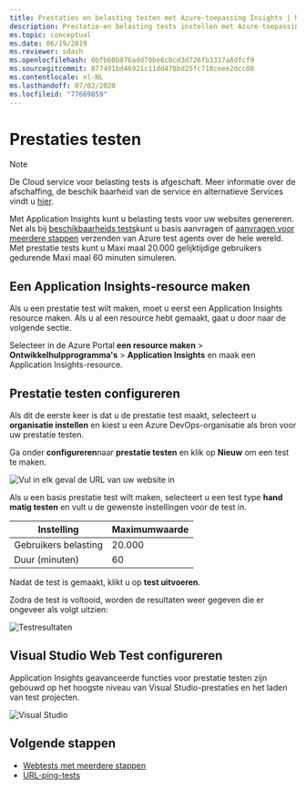 ```yaml
---
title: Prestaties en belasting testen met Azure-toepassing Insights | Microsoft Docs
description: Prestatie-en belasting tests instellen met Azure-toepassing Insights
ms.topic: conceptual
ms.date: 06/19/2019
ms.reviewer: sdash
ms.openlocfilehash: 0bfb60b876add70be6cbcd3d726fb3317a8dfcf9
ms.sourcegitcommit: 877491bd46921c11dd478bd25fc718ceee2dcc08
ms.contentlocale: nl-NL
ms.lasthandoff: 07/02/2020
ms.locfileid: "77669859"
---
```

# <a name="performance-testing"></a>Prestaties testen

> [!NOTE]
> De Cloud service voor belasting tests is afgeschaft. Meer informatie over de afschaffing, de beschik baarheid van de service en alternatieve Services vindt u [hier](https://docs.microsoft.com/azure/devops/test/load-test/overview?view=azure-devops).

Met Application Insights kunt u belasting tests voor uw websites genereren. Net als bij [beschikbaarheids tests](monitor-web-app-availability.md)kunt u basis aanvragen of [aanvragen voor meerdere stappen](availability-multistep.md) verzenden van Azure test agents over de hele wereld. Met prestatie tests kunt u Maxi maal 20.000 gelijktijdige gebruikers gedurende Maxi maal 60 minuten simuleren.

## <a name="create-an-application-insights-resource"></a>Een Application Insights-resource maken

Als u een prestatie test wilt maken, moet u eerst een Application Insights resource maken. Als u al een resource hebt gemaakt, gaat u door naar de volgende sectie.

Selecteer in de Azure Portal **een resource maken**  >  **Ontwikkelhulpprogramma's**  >  **Application Insights** en maak een Application Insights-resource.

## <a name="configure-performance-testing"></a>Prestatie testen configureren

Als dit de eerste keer is dat u de prestatie test maakt, selecteert u **organisatie instellen** en kiest u een Azure DevOps-organisatie als bron voor uw prestatie testen.

Ga onder **configureren**naar **prestatie testen** en klik op **Nieuw** om een test te maken.

![Vul in elk geval de URL van uw website in](./media/performance-testing/new-performance-test.png)

Als u een basis prestatie test wilt maken, selecteert u een test type **hand matig testen** en vult u de gewenste instellingen voor de test in.

|Instelling| Maximumwaarde
|----------|------------|
| Gebruikers belasting | 20.000 |
| Duur (minuten)  | 60 |  

Nadat de test is gemaakt, klikt u op **test uitvoeren**.

Zodra de test is voltooid, worden de resultaten weer gegeven die er ongeveer als volgt uitzien:

![Testresultaten](./media/performance-testing/test-results.png)

## <a name="configure-visual-studio-web-test"></a>Visual Studio Web Test configureren

Application Insights geavanceerde functies voor prestatie testen zijn gebouwd op het hoogste niveau van Visual Studio-prestaties en het laden van test projecten.

![Visual Studio ](./media/performance-testing/visual-studio-test.png)

## <a name="next-steps"></a>Volgende stappen

* [Webtests met meerdere stappen](availability-multistep.md)
* [URL-ping-tests](monitor-web-app-availability.md)
